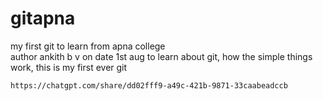 # gitapna
my first git to learn from apna college
<br>
author ankith b v on date 1st aug
to learn about git, how the simple things work, this is my first ever git 
```
https://chatgpt.com/share/dd02fff9-a49c-421b-9871-33caabeadccb
```

